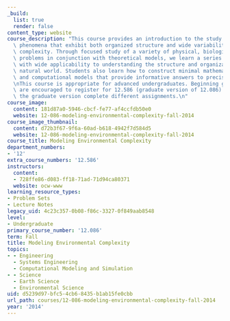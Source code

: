 ```yaml
---
_build:
  list: true
  render: false
content_type: website
course_description: "This course provides an introduction to the study of environmental\
  \ phenomena that exhibit both organized structure and wide variability\u2014i.e.,\
  \ complexity. Through focused study of a variety of physical, biological, and chemical\
  \ problems in conjunction with theoretical models, we learn a series of lessons\
  \ with wide applicability to understanding the structure and organization of the\
  \ natural world. Students also learn how to construct minimal mathematical, physical,\
  \ and computational models that provide informative answers to precise questions.\n\
  \nThis course is appropriate for advanced undergraduates. Beginning graduate students\
  \ are encouraged to register for 12.586 (graduate version of 12.086). Students taking\
  \ the graduate version complete different assignments.\n"
course_image:
  content: 181d87a0-5946-cbcf-fe77-af4ccfdb50e0
  website: 12-086-modeling-environmental-complexity-fall-2014
course_image_thumbnail:
  content: d72b3f67-9f6a-60ad-b618-4942f7d584d5
  website: 12-086-modeling-environmental-complexity-fall-2014
course_title: Modeling Environmental Complexity
department_numbers:
- '12'
extra_course_numbers: '12.586'
instructors:
  content:
  - 728ffe86-d083-ff18-71ad-71d94ca80371
  website: ocw-www
learning_resource_types:
- Problem Sets
- Lecture Notes
legacy_uid: 4c23c357-0b08-f86c-3327-0f849aab8548
level:
- Undergraduate
primary_course_number: '12.086'
term: Fall
title: Modeling Environmental Complexity
topics:
- - Engineering
  - Systems Engineering
  - Computational Modeling and Simulation
- - Science
  - Earth Science
  - Environmental Science
uid: d5239d97-bfc5-4cb6-8435-b1ab15fe0cbb
url_path: courses/12-086-modeling-environmental-complexity-fall-2014
year: '2014'
---
```

